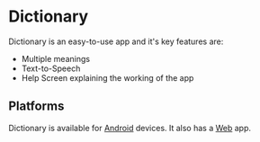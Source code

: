 # Dictionary

Dictionary is an easy-to-use app and it's key features are:

- Multiple meanings
- Text-to-Speech
- Help Screen explaining the working of the app

## Platforms

Dictionary is available for [Android](https://exp-shell-app-assets.s3.us-west-1.amazonaws.com/android/%40areen-rath/Dictionary-39e2c5243fa74ee4931e55896dde8f65-signed.apk) devices. It also has a [Web](https://areen-rath.github.io/Dictionary) app.